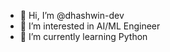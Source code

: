 - 👋 Hi, I’m @dhashwin-dev
- 👀 I’m interested in AI/ML Engineer
- 🌱 I’m currently learning Python

<!---
dhashwin-dev/dhashwin-dev is a ✨ special ✨ repository because its `README.md` (this file) appears on your GitHub profile.
You can click the Preview link to take a look at your changes.
--->

